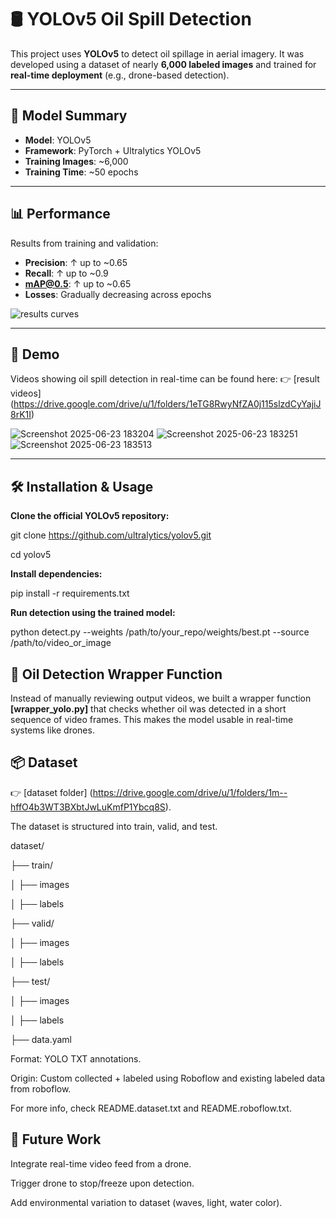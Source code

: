 # 🛢️ YOLOv5 Oil Spill Detection

This project uses **YOLOv5** to detect oil spillage in aerial imagery. It was developed using a dataset of nearly **6,000 labeled images** and trained for **real-time deployment** (e.g., drone-based detection).

---

## 🧠 Model Summary

- **Model**: YOLOv5  
- **Framework**: PyTorch + Ultralytics YOLOv5  
- **Training Images**: ~6,000  
- **Training Time**: ~50 epochs

---

## 📊 Performance

Results from training and validation:

- **Precision**: ↑ up to ~0.65  
- **Recall**: ↑ up to ~0.9  
- **mAP@0.5**: ↑ up to ~0.65  
- **Losses**: Gradually decreasing across epochs  

![results curves](https://github.com/user-attachments/assets/54800dfa-67f4-4655-bd85-d171e817a492)

---

## 🎥 Demo
Videos showing oil spill detection in real-time can be found here:
 👉 [result videos] (https://drive.google.com/drive/u/1/folders/1eTG8RwyNfZA0j115slzdCyYajiJ8rK1I) 
 
 ![Screenshot 2025-06-23 183204](https://github.com/user-attachments/assets/e1ce2583-b4ef-4542-80f5-85449d843588) 
![Screenshot 2025-06-23 183251](https://github.com/user-attachments/assets/f079cf3d-6e36-42e0-8caa-24570643decd) 
![Screenshot 2025-06-23 183513](https://github.com/user-attachments/assets/1d40736e-c637-4479-934e-ad1eed7ccb4a)

---

## 🛠️ Installation & Usage

**Clone the official YOLOv5 repository:**

git clone https://github.com/ultralytics/yolov5.git

cd yolov5

**Install dependencies:**

pip install -r requirements.txt

**Run detection using the trained model:**

python detect.py --weights /path/to/your_repo/weights/best.pt --source /path/to/video_or_image


## 🔁 Oil Detection Wrapper Function

Instead of manually reviewing output videos, we built a wrapper function **[wrapper_yolo.py]** that checks whether oil was detected in a short sequence of video frames. This makes the model usable in real-time systems like drones.


## 📦 Dataset
👉 [dataset folder] (https://drive.google.com/drive/u/1/folders/1m--hffO4b3WT3BXbtJwLuKmfP1Ybcq8S).

The dataset is structured into train, valid, and test.

dataset/

├── train/

│   ├── images

│   ├── labels

├── valid/

│   ├── images

│   ├── labels

├── test/

│   ├── images

│   ├── labels

├── data.yaml


Format: YOLO TXT annotations.

Origin: Custom collected + labeled using Roboflow and existing labeled data from roboflow.

For more info, check README.dataset.txt and README.roboflow.txt.
 

## 🤖 Future Work
Integrate real-time video feed from a drone.

Trigger drone to stop/freeze upon detection.

Add environmental variation to dataset (waves, light, water color).

